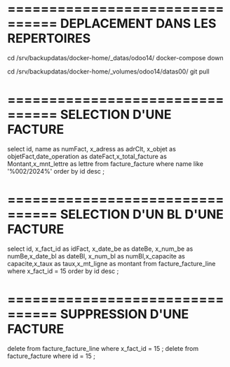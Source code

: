 ================================
DEPLACEMENT DANS LES REPERTOIRES
================================
cd /srv/backupdatas/docker-home/_datas/odoo14/
docker-compose down

cd /srv/backupdatas/docker-home/_volumes/odoo14/datas00/
git pull

================================
SELECTION D'UNE FACTURE
================================
select id, name as numFact, x_adress as adrClt, x_objet as objetFact,date_operation as dateFact,x_total_facture as Montant,x_mnt_lettre as lettre from facture_facture where name like '%002/2024%' order by id desc ;


================================
SELECTION D'UN BL D'UNE FACTURE
================================
select id, x_fact_id as idFact, x_date_be  as dateBe, x_num_be as numBe,x_date_bl  as dateBl, x_num_bl as numBl,x_capacite as capacite,x_taux as taux,x_mt_ligne as montant from facture_facture_line where x_fact_id = 15 order by id desc ;

================================
SUPPRESSION D'UNE FACTURE
================================
delete from facture_facture_line where x_fact_id = 15 ;
delete from facture_facture where id = 15 ;





